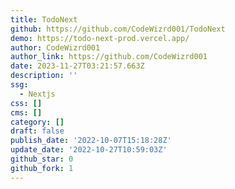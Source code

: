 ```yaml
---
title: TodoNext
github: https://github.com/CodeWizrd001/TodoNext
demo: https://todo-next-prod.vercel.app/
author: CodeWizrd001
author_link: https://github.com/CodeWizrd001
date: 2023-11-27T03:21:57.663Z
description: ''
ssg:
  - Nextjs
css: []
cms: []
category: []
draft: false
publish_date: '2022-10-07T15:18:28Z'
update_date: '2022-10-27T10:59:03Z'
github_star: 0
github_fork: 1
---
```

